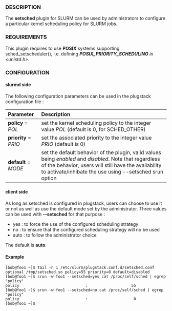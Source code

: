 ### DESCRIPTION ###

The **setsched** plugin for SLURM can be used by administrators to configure a particular kernel scheduling policy for SLURM jobs.

### REQUIREMENTS ###

This plugin requires to use **POSIX** systems supporting sched\_setscheduler(), i.e. defining _**POSIX\_PRIORITY\_SCHEDULING** in <unistd.h>._

### CONFIGURATION ###

#### slurmd side ####

The following configuration parameters can be used in the plugstack configuration file :

| **Parameter**                  | **Description**                                  |
|:-------------------------------|:-------------------------------------------------|
| **policy** = _POL_             | set the kernel scheduling policy to the integer value _POL_ (default is 0, for SCHED\_OTHER) |
| **priority** = _PRIO_          | set the associated priority to the integer value _PRIO_ (default is 0) |
| **default** = _MODE_           | set the default behavior of the plugin, valid values being _enabled_ and _disabled_. Note that regardless of the behavior, users will still have the availability to activate/inhibate the use using --setsched srun option |

#### client side ####

As long as setsched is configured in plugstack, users can choose to use it or not as well as use the default mode set by the administrator. Three values can be used with **--setsched** for that purpose :
  * yes : to force the use of the configured scheduling strategy
  * no : to ensure that the configured scheduling strategy will no be used
  * auto : to follow the administrator choice

The default is **auto**.

#### Example ####

```
[bob@foo1 ~]$ tail -n 1 /etc/slurm/plugstack.conf.d/setsched.conf
optional /tmp/setsched.so policy=55 priority=0 default=disabled
[bob@foo1 ~]$ srun -w foo1 --setsched=yes cat /proc/self/sched | egrep "policy"
policy                             :                   55
[bob@foo1 ~]$ srun -w foo1 --setsched=no cat /proc/self/sched | egrep "policy"
policy                             :                    0
[bob@foo1 ~]$
```